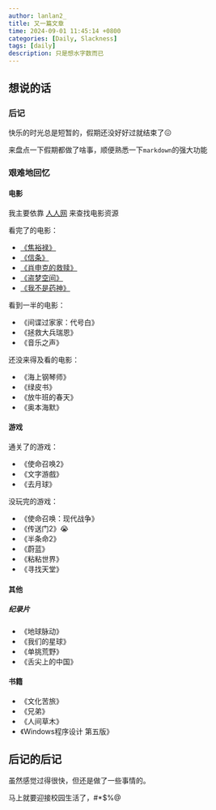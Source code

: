 ```yaml
---
author: lanlan2_
title: 又一篇文章
time: 2024-09-01 11:45:14 +0800
categories: [Daily, Slackness]
tags: [daily]
description: 只是想水字数而已
---
```


## 想说的话

### 后记

快乐的时光总是短暂的，假期还没好好过就结束了😖

来盘点一下假期都做了啥事，顺便熟悉一下`markdown`的强大功能

### 艰难地回忆

#### 电影

我主要依靠 [人人网](https://www.rrdynb.com) 来查找电影资源

看完了的电影：
  - [《焦裕禄》](https://movie.douban.com/subject/1439400/)
  - [《信条》](https://movie.douban.com/subject/30444960/)
  - [《肖申克的救赎》](https://movie.douban.com/subject/1292052/)
  - [《盗梦空间》](https://movie.douban.com/subject/3541415/)
  - [《我不是药神》](https://movie.douban.com/subject/26752088/)
  
看到一半的电影：  
  - 《间谍过家家：代号白》
  - 《拯救大兵瑞恩》
  - 《音乐之声》
  
还没来得及看的电影：
  - 《海上钢琴师》
  - 《绿皮书》
  - 《放牛班的春天》
  - 《奥本海默》

#### 游戏
通关了的游戏：
  - 《使命召唤2》
  - 《文字游戲》
  - 《去月球》
  
没玩完的游戏：
  - 《使命召唤：现代战争》
  - 《传送门2》😭
  - 《半条命2》
  - 《蔚蓝》
  - 《粘粘世界》
  - 《寻找天堂》

#### 其他

##### 纪录片
  - 《地球脉动》
  - 《我们的星球》
  - 《单挑荒野》
  - 《舌尖上的中国》

#### 书籍
  - 《文化苦旅》
  - 《兄弟》
  - 《人间草木》
  - 《Windows程序设计 第五版》

## 后记的后记
虽然感觉过得很快，但还是做了一些事情的。

马上就要迎接校园生活了，#*$%@